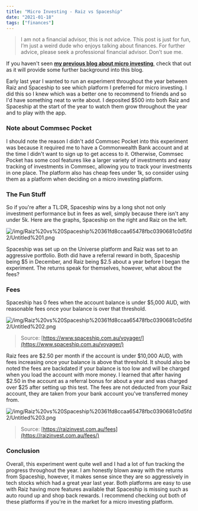 ```yaml
---
title: "Micro Investing - Raiz vs Spaceship"
date: "2021-01-18"
tags: ["finances"]
---
```


> I am not a financial advisor, this is not advice. This post is just for fun, I’m just a weird dude who enjoys talking about finances. For further advice, please seek a professional financial advisor. Don’t sue me.

If you haven't seen **[my previous blog about micro investing](https://www.0ldmate.com/posts/finance/micro-investing-ca5a01c6853d4e58934f4c2171c84344/)**, check that out as it will provide some further background into this blog.

Early last year I wanted to run an experiment throughout the year between Raiz and Spaceship to see which platform I preferred for micro investing. I did this so I knew which was a better one to recommend to friends and so I'd have something neat to write about. I deposited $500 into both Raiz and Spaceship at the start of the year to watch them grow throughout the year and to play with the app.

### Note about Commsec Pocket

I should note the reason I didn't add Commsec Pocket into this experiment was because it required me to have a Commonwealth Bank account and at the time I didn't want to sign up to get access to it. Otherwise, Commsec Pocket has some cool features like a larger variety of investments and easy tracking of investments in Commsec, allowing you to track your investments in one place. The platform also has cheap fees under 1k, so consider using them as a platform when deciding on a micro investing platform.

### The Fun Stuff

So if you're after a TL:DR, Spaceship wins by a long shot not only investment performance but in fees as well, simply because there isn't any under 5k. Here are the graphs, Spaceship on the right and Raiz on the left. 

![/img/Raiz%20vs%20Spaceship%20361fd8ccaa65478fbc0390681c0d5fd2/Untitled%201.png](/img/Raiz%20vs%20Spaceship%20361fd8ccaa65478fbc0390681c0d5fd2/Untitled%201.png)

Spaceship was set up on the Universe platform and Raiz was set to an aggressive portfolio. Both did have a referral reward in both, Spaceship being $5 in December, and Raiz being $2.5 about a year before I began the experiment. The returns speak for themselves, however, what about the fees?

### Fees

Spaceship has 0 fees when the account balance is under $5,000 AUD, with reasonable fees once your balance is over that threshold.

![/img/Raiz%20vs%20Spaceship%20361fd8ccaa65478fbc0390681c0d5fd2/Untitled%202.png](/img/Raiz%20vs%20Spaceship%20361fd8ccaa65478fbc0390681c0d5fd2/Untitled%202.png)

> Source: [https://www.spaceship.com.au/voyager/](https://www.spaceship.com.au/voyager/)

Raiz fees are $2.50 per month if the account is under $10,000 AUD, with fees increasing once your balance is above that threshold. It should also be noted the fees are backdated if your balance is too low and will be charged when you load the account with more money. I learned that after having $2.50 in the account as a referral bonus for about a year and was charged over $25 after setting up this test. The fees are not deducted from your Raiz account, they are taken from your bank account you've transferred money from.

![/img/Raiz%20vs%20Spaceship%20361fd8ccaa65478fbc0390681c0d5fd2/Untitled%203.png](/img/Raiz%20vs%20Spaceship%20361fd8ccaa65478fbc0390681c0d5fd2/Untitled%203.png)

> Source: [https://raizinvest.com.au/fees](https://raizinvest.com.au/fees/)

### Conclusion

Overall, this experiment went quite well and I had a lot of fun tracking the progress throughout the year. I am honestly blown away with the returns from Spaceship, however, it makes sense since they are so aggressively in tech stocks which had a great year last year. Both platforms are easy to use with Raiz having more features available that Spaceship is missing such as auto round up and  shop back rewards. I recommend checking out both of these platforms if you're in the market for a micro investing platform.
